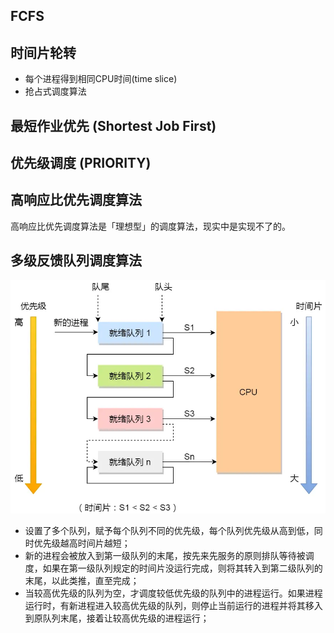 
## FCFS


## 时间片轮转

- 每个进程得到相同CPU时间(time slice)
- 抢占式调度算法

## 最短作业优先 (Shortest Job First)

## 优先级调度 (PRIORITY)

## 高响应比优先调度算法
高响应比优先调度算法是「理想型」的调度算法，现实中是实现不了的。

## 多级反馈队列调度算法
![alt text](image-13.png)
- 设置了多个队列，赋予每个队列不同的优先级，每个队列优先级从高到低，同时优先级越高时间片越短；
- 新的进程会被放入到第一级队列的末尾，按先来先服务的原则排队等待被调度，如果在第一级队列规定的时间片没运行完成，则将其转入到第二级队列的末尾，以此类推，直至完成；
- 当较高优先级的队列为空，才调度较低优先级的队列中的进程运行。如果进程运行时，有新进程进入较高优先级的队列，则停止当前运行的进程并将其移入到原队列末尾，接着让较高优先级的进程运行；